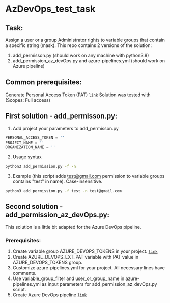   
# AzDevOps_test_task
## Task:
Assign a user or a group Administrator rights to variable groups that contain a specific string (mask).
This repo contains 2 versions of the solution:
1. add_permisson.py (should work on any machine with python3.8)
2. add_permission_az_devOps.py and azure-pipelines.yml (should work on Azure pipeline)

## Common prerequisites:
Generate Personal Access Token (PAT) [`link`](https://learn.microsoft.com/en-us/azure/devops/organizations/accounts/use-personal-access-tokens-to-authenticate?view=azure-devops&tabs=Windows)
Solution was tested with (Scopes: Full access)
## First solution - add_permisson.py:
1. Add project your parameters to add_permisson.py
```python
PERSONAL_ACCESS_TOKEN = ''
PROJECT_NAME = ''
ORGANIZATION_NAME = ''
```
2. Usage syntax
```bash
python3 add_permission.py -f -n
```
3. Example (this script adds test@gmail.com permission to variable groups contains "test" in name). Case-insensitive.
```bash
python3 add_permission.py -f test -n test@gmail.com
```
## Second solution - add_permission_az_devOps.py:
This solution is a little bit adapted for the Azure DevOps pipeline.
### Prerequisites:
1. Create variable group AZURE_DEVOPS_TOKENS in your project. [`link`](https://learn.microsoft.com/en-us/azure/devops/pipelines/library/variable-groups?view=azure-devops&tabs=classic#create-a-variable-group)
2. Create AZURE_DEVOPS_EXT_PAT variable with PAT value in AZURE_DEVOPS_TOKENS group.
3. Customize azure-pipelines.yml for your project. All necessary lines have comments.
4. Use variable_group_filter and user_or_group_name in azure-pipelines.yml as input parameters for add_permission_az_devOps.py script.
5. Create Azure DevOps pipeline [`link`](https://learn.microsoft.com/en-us/azure/devops/pipelines/create-first-pipeline?view=azure-devops&tabs=java%2Ctfs-2018-2%2Cbrowser)